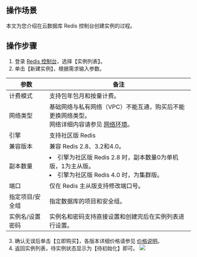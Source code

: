 
## 操作场景
本文为您介绍在云数据库 Redis 控制台创建实例的过程。


## 操作步骤

1. 登录 [Redis 控制台](https://console.cloud.tencent.com/redis)，选择【实例列表】。
2. 单击【新建实例】，根据需求输入参数。

| 参数 | 备注 |
|---------|---------|
| 计费模式 | 支持包年包月和按量计费。| 
| 网络类型 | 基础网络与私有网络（VPC）不能互通，购买后不能更换网络类型。<br>网络详细内容请参见 [网络环境](https://cloud.tencent.com/document/product/213/5227)。| 
|  引擎| 支持社区版 Redis| 
| 兼容版本 | 兼容 Redis 2.8、3.2和4.0。| 
| 副本数量 | <li>引擎为社区版 Redis 2.8 时，副本数量0为单机版，1为主从版。<li>引擎为社区版 Redis 4.0 时，为集群版。| 
| 端口 | 仅在 Redis 主从版支持修改端口号。| 
| 指定项目/安全组 |指定数据库的项目和安全组。| 
| 实例名/设置密码 |实例名和密码支持直接设置和创建完后在实例列表进行设置。| 

3. 确认无误后单击【立即购买】，各版本详细价格请参见 [价格说明](https://cloud.tencent.com/document/product/239/9894)。
4. 返回实例列表，待实例状态显示为【待初始化】即可。
![](https://main.qcloudimg.com/raw/cea0eccadd44e65b253cc2104e4b36fc.png)
